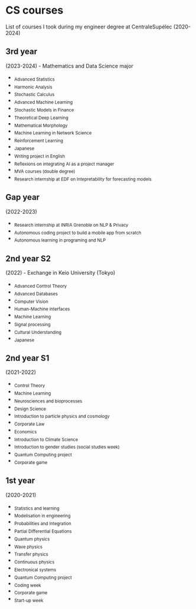 # CS courses

List of courses I took during my engineer degree at CentraleSupélec (2020-2024)

## 3rd year
(2023-2024) - Mathematics and Data Science major

- <sub>Advanced Statistics</sub>
- <sub>Harmonic Analysis</sub>
- <sub>Stochastic Calculus</sub>
- <sub>Advanced Machine Learning</sub>
- <sub>Stochastic Models in Finance</sub>
- <sub>Theoretical Deep Learning</sub>
- <sub>Mathematical Morphology</sub>
- <sub>Machine Learning in Network Science</sub>
- <sub>Reinforcement Learning</sub>
- <sub>Japanese</sub>
- <sub>Writing project in English</sub>
- <sub>Reflexions on integrating AI as a project manager</sub>
- <sub>MVA courses (double degree)</sub>
- <sub>Research internship at EDF on Intepretability for forecasting models</sub>

## Gap year
(2022-2023)

- <sub>Research internship at INRIA Grenoble on NLP & Privacy</sub>
- <sub>Autonomous coding project to build a mobile app from scratch</sub>
- <sub>Autonomous learning in programing and NLP</sub>

## 2nd year S2
(2022) - Exchange in Keio University (Tokyo)

- <sub>Advanced Control Theory</sub>
- <sub>Advanced Databases</sub>
- <sub>Computer Vision</sub>
- <sub>Human-Machine interfaces</sub>
- <sub>Machine Learning</sub>
- <sub>Signal processing</sub>
- <sub>Cultural Understanding</sub>
- <sub>Japanese</sub>

## 2nd year S1
(2021-2022)

- <sub>Control Theory</sub>
- <sub>Machine Learning</sub>
- <sub>Neurosciences and bioprocesses</sub>
- <sub>Design Science</sub>
- <sub>Introduction to particle physics and cosmology</sub>
- <sub>Corporate Law</sub>
- <sub>Economics</sub>
- <sub>Introduction to Climate Science</sub>
- <sub>Introduction to gender studies (social studies week)</sub>
- <sub>Quantum Computing project</sub>
- <sub>Corporate game</sub>

## 1st year
(2020-2021)

- <sub>Statistics and learning</sub>
- <sub>Modelisation in engineering</sub>
- <sub>Probabilities and Integration</sub>
- <sub>Partial Differential Equations</sub>
- <sub>Quantum physics</sub>
- <sub>Wave physics</sub>
- <sub>Transfer physics</sub>
- <sub>Continuous physics</sub>
- <sub>Electronical systems</sub>
- <sub>Quantum Computing project</sub>
- <sub>Coding week</sub>
- <sub>Corporate game</sub>
- <sub>Start-up week</sub>

